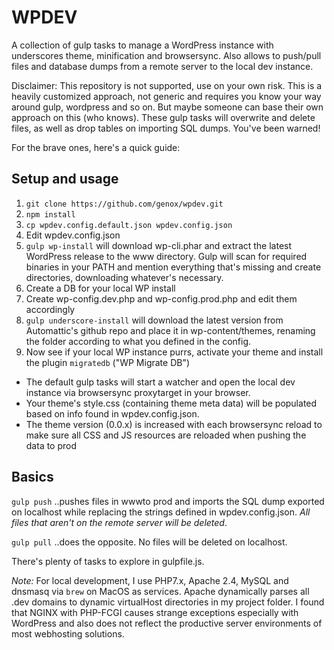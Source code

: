 # WPDEV

A collection of gulp tasks to manage a WordPress instance with underscores theme, minification and browsersync. Also allows to push/pull files and database dumps from a remote server to the local dev instance.

Disclaimer: This repository is not supported, use on your own risk. This is a heavily customized approach, not generic and requires you know your way around gulp, wordpress and so on. But maybe someone can base their own approach on this (who knows). These gulp tasks will overwrite and delete files, as well as drop tables on importing SQL dumps. You've been warned!

For the brave ones, here's a quick guide:

## Setup and usage

1. `git clone https://github.com/genox/wpdev.git`
2. `npm install`
3. `cp wpdev.config.default.json wpdev.config.json`
4. Edit wpdev.config.json
5. `gulp wp-install` will download wp-cli.phar and extract the latest WordPress release to the www directory. Gulp will scan for required binaries in your PATH and mention everything that's missing and create directories, downloading whatever's necessary.
6. Create a DB for your local WP install
7. Create wp-config.dev.php and wp-config.prod.php and edit them accordingly
8. `gulp underscore-install` will download the latest version from Automattic's github repo and place it in wp-content/themes, renaming the folder according to what you defined in the config.
9. Now see if your local WP instance purrs, activate your theme and install the plugin `migratedb` ("WP Migrate DB")

* The default gulp tasks will start a watcher and open the local dev instance via browsersync proxytarget in your browser.
* Your theme's style.css (containing theme meta data) will be populated based on info found in wpdev.config.json.
* The theme version (0.0.x) is increased with each browsersync reload to make sure all CSS and JS resources are reloaded when pushing the data to prod

## Basics

`gulp push`
..pushes files in wwwto prod and imports the SQL dump exported on localhost while replacing the strings defined in wpdev.config.json. *All files that aren't on the remote server will be deleted*.

`gulp pull`
..does the opposite. No files will be deleted on localhost.

There's plenty of tasks to explore in gulpfile.js.

*Note:* For local development, I use PHP7.x, Apache 2.4, MySQL and dnsmasq via `brew` on MacOS as services. Apache dynamically parses all .dev domains to dynamic virtualHost directories in my project folder. I found that NGINX with PHP-FCGI causes strange exceptions especially with WordPress and also does not reflect the productive server environments of most webhosting solutions.
